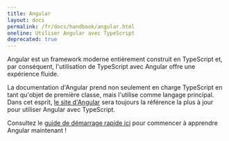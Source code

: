 ```yaml
---
title: Angular
layout: docs
permalink: /fr/docs/handbook/angular.html
oneline: Utiliser Angular avec TypeScript
deprecated: true
---
```


Angular est un framework moderne entièrement construit en TypeScript et, par conséquent, l'utilisation de TypeScript avec Angular offre une expérience fluide.

La documentation d'Angular prend non seulement en charge TypeScript en tant qu'objet de première classe, mais l'utilise comme langage principal.
Dans cet esprit, [le site d'Angular](https://angular.io) sera toujours la référence la plus à jour pour utiliser Angular avec TypeScript.

Consultez le [guide de démarrage rapide ici](https://angular.io/docs/ts/latest/quickstart.html) pour commencer à apprendre Angular maintenant !
